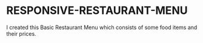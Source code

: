 # RESPONSIVE-RESTAURANT-MENU
I created this Basic Restaurant Menu which consists of some food items and their prices.
